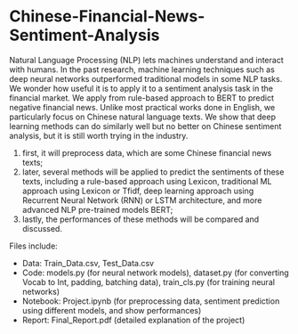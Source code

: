 # Chinese-Financial-News-Sentiment-Analysis

Natural Language Processing (NLP) lets machines understand and interact with humans. 
In the past research, machine learning techniques such as deep neural networks outperformed traditional models in some NLP tasks. 
We wonder how useful it is to apply it to a sentiment analysis task in the financial market.
We apply from rule-based approach to BERT to predict negative financial news.
Unlike most practical works done in English, we particularly focus on Chinese natural language texts.
We show that deep learning methods can do similarly well but no better on Chinese sentiment analysis,
but it is still worth trying in the industry.

1. first, it will preprocess data, which are some Chinese financial news texts;
2. later, several methods will be applied to predict the sentiments of these texts, including a rule-based approach using Lexicon, 
traditional ML approach using Lexicon or Tfidf,
deep learning approach using Recurrent Neural Network (RNN) or LSTM architecture,
and more advanced NLP pre-trained models BERT;
3. lastly, the performances of these methods will be compared and discussed.

Files include:  
* Data: Train_Data.csv, Test_Data.csv  
* Code: models.py (for neural network models), dataset.py (for converting Vocab to Int, padding, batching data), train_cls.py (for training neural networks)  
* Notebook: Project.ipynb (for preprocessing data, sentiment prediction using different models, and show performances)  
* Report: Final_Report.pdf (detailed explanation of the project)  
